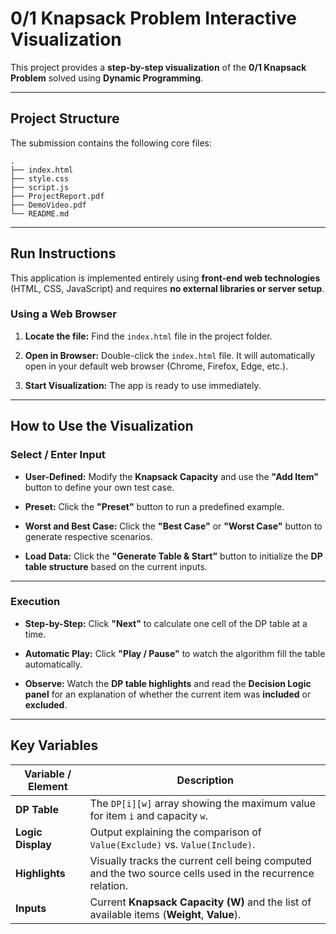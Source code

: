 # 0/1 Knapsack Problem Interactive Visualization

This project provides a **step-by-step visualization** of the **0/1 Knapsack Problem** solved using **Dynamic Programming**.

---

## Project Structure

The submission contains the following core files:

```
.
├── index.html       
├── style.css         
├── script.js         
├── ProjectReport.pdf
├── DemoVideo.pdf      
└── README.md         
```

---

## Run Instructions

This application is implemented entirely using **front-end web technologies** (HTML, CSS, JavaScript) and requires **no external libraries or server setup**.

### Using a Web Browser

1. **Locate the file:**
   Find the `index.html` file in the project folder.

2. **Open in Browser:**
   Double-click the `index.html` file. It will automatically open in your default web browser (Chrome, Firefox, Edge, etc.).

3. **Start Visualization:**
   The app is ready to use immediately.

---

## How to Use the Visualization

### Select / Enter Input

* **User-Defined:**
  Modify the **Knapsack Capacity** and use the **"Add Item"** button to define your own test case.

* **Preset:**
  Click the **"Preset"** button to run a predefined example.

* **Worst and Best Case:**
  Click the **"Best Case"** or **"Worst Case"** button to generate respective scenarios.

* **Load Data:**
  Click the **"Generate Table & Start"** button to initialize the **DP table structure** based on the current inputs.

---

### Execution

* **Step-by-Step:**
  Click **"Next"** to calculate one cell of the DP table at a time.

* **Automatic Play:**
  Click **"Play / Pause"** to watch the algorithm fill the table automatically.

* **Observe:**
  Watch the **DP table highlights** and read the **Decision Logic panel** for an explanation of whether the current item was **included** or **excluded**.

---

## Key Variables

| Variable / Element | Description                                                                                               |
| ------------------ | --------------------------------------------------------------------------------------------------------- |
| **DP Table**       | The `DP[i][w]` array showing the maximum value for item `i` and capacity `w`.                             |
| **Logic Display**  | Output explaining the comparison of `Value(Exclude)` vs. `Value(Include)`.                                |
| **Highlights**     | Visually tracks the current cell being computed and the two source cells used in the recurrence relation. |
| **Inputs**         | Current **Knapsack Capacity (W)** and the list of available items (**Weight**, **Value**).                |

